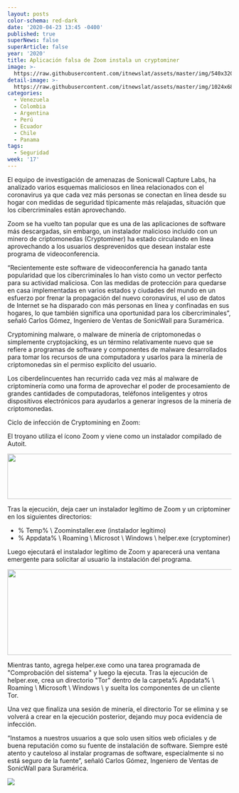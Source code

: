 ```yaml
---
layout: posts
color-schema: red-dark
date: '2020-04-23 13:45 -0400'
published: true
superNews: false
superArticle: false
year: '2020'
title: Aplicación falsa de Zoom instala un cryptominer
image: >-
  https://raw.githubusercontent.com/itnewslat/assets/master/img/540x320/Sede-Zoom-p.jpg
detail-image: >-
  https://raw.githubusercontent.com/itnewslat/assets/master/img/1024x680/Sede-Zoom-g.jpg
categories:
  - Venezuela
  - Colombia
  - Argentina
  - Perú
  - Ecuador
  - Chile
  - Panama
tags:
  - Seguridad
week: '17'
---
```

El equipo de investigación de amenazas de Sonicwall Capture Labs, ha analizado varios esquemas maliciosos en línea relacionados con el coronavirus ya que cada vez más personas se conectan en línea desde su hogar con medidas de seguridad típicamente más relajadas, situación que los cibercriminales están aprovechando.

Zoom se ha vuelto tan popular que es una de las aplicaciones de software más descargadas, sin embargo, un instalador malicioso incluido con un minero de criptomonedas (Cryptominer) ha estado circulando en línea aprovechando a los usuarios desprevenidos que desean instalar este programa de videoconferencia.  

“Recientemente este software de videoconferencia ha ganado tanta popularidad que los cibercriminales lo han visto como un vector perfecto para su actividad maliciosa. Con las medidas de protección para quedarse en casa implementadas en varios estados y ciudades del mundo en un esfuerzo por frenar la propagación del nuevo coronavirus, el uso de datos de Internet se ha disparado con más personas en línea y confinadas en sus hogares, lo que también significa una oportunidad para los cibercriminales”, señaló Carlos Gómez, Ingeniero de Ventas de SonicWall para Suramérica.

Cryptomining malware, o malware de minería de criptomonedas o simplemente cryptojacking, es un término relativamente nuevo que se refiere a programas de software y componentes de malware desarrollados para tomar los recursos de una computadora y usarlos para la minería de criptomonedas sin el permiso explícito del usuario.

Los ciberdelincuentes han recurrido cada vez más al malware de criptominería como una forma de aprovechar el poder de procesamiento de grandes cantidades de computadoras, teléfonos inteligentes y otros dispositivos electrónicos para ayudarlos a generar ingresos de la minería de criptomonedas.

Ciclo de infección de Cryptomining en Zoom:

El troyano utiliza el ícono Zoom y viene como un instalador compilado de Autoit.

<img class="alignnone" src="https://i1.wp.com/elceo.com/wp-content/uploads/2020/04/captura-de-pantalla-2020-04-22-a-las-14-12-16.png?resize=1536%2C262&ssl=1" alt="" width="600" height="102" />
 
Tras la ejecución, deja caer un instalador legítimo de Zoom y un criptominer en los siguientes directorios:

- % Temp% \ Zoominstaller.exe (instalador legítimo)
- % Appdata% \ Roaming \ Microsot \ Windows \ helper.exe (cryptominer)

Luego ejecutará el instalador legítimo de Zoom y aparecerá una ventana emergente para solicitar al usuario la instalación del programa.

<img class="alignnone" src="https://i1.wp.com/elceo.com/wp-content/uploads/2020/04/captura-de-pantalla-2020-04-22-a-las-14-25-59.png?resize=900%2C290&ssl=1" alt="" width="600" height="193" />
  
Mientras tanto, agrega helper.exe como una tarea programada de "Comprobación del sistema" y luego la ejecuta. Tras la ejecución de helper.exe, crea un directorio "Tor" dentro de la carpeta% Appdata% \ Roaming \ Microsoft \ Windows \ y suelta los componentes de un cliente Tor.

Una vez que finaliza una sesión de minería, el directorio Tor se elimina y se volverá a crear en la ejecución posterior, dejando muy poca evidencia de infección. 

“Instamos a nuestros usuarios a que solo usen sitios web oficiales y de buena reputación como su fuente de instalación de software. Siempre esté atento y cauteloso al instalar programas de software, especialmente si no está seguro de la fuente”, señaló Carlos Gómez, Ingeniero de Ventas de SonicWall para Suramérica.

<img src="https://tracker.metricool.com/c3po.jpg?hash=56f88a41e39ab42c063cc51676587a04"/>
